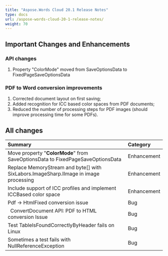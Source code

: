 ```yaml
---
title: "Aspose.Words Cloud 20.1 Release Notes"
type: docs
url: /aspose-words-cloud-20-1-release-notes/
weight: 70
---
```


## **Important Changes and Enhancements**
### **API changes**
1. Property "ColorMode" moved from SaveOptionsData to FixedPageSaveOptionsData
### **PDF to Word conversion improvements**
1. Corrected document layout on first saving;
1. Added recognition for ICC based color spaces from PDF documents;
1. Reduced the number of processing steps for PDF images (should improve processing time for some PDFs).
## **All changes**

|**Summary**|**Category**|
| :- | :- |
|Move property "**ColorMode**" from SaveOptionsData to FixedPageSaveOptionsData|Enhancement|
|Replace MemoryStream and byte[] with SixLabors.ImageSharp.IImage in image processing|Enhancement|
|Include support of ICC profiles and implement ICCBased color space|Enhancement|
|Pdf -> HtmlFixed conversion issue |Bug|
|` `ConvertDocument API: PDF to HTML conversion Issue|Bug|
|Test TableIsFoundCorrectlyByHeader fails on Linux |Bug|
|Sometimes a test fails with NullReferenceException |Bug|

